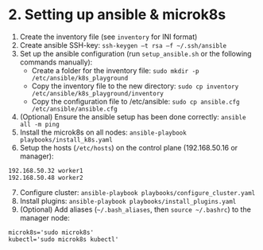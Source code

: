 # 2. Setting up ansible & microk8s

1. Create the inventory file (see `inventory` for INI format)
2. Create ansible SSH-key: `ssh-keygen –t rsa –f ~/.ssh/ansible`
3. Set up the ansible configuration (run `setup_ansible.sh` or the following commands manually):
    * Create a folder for the inventory file: `sudo mkdir -p /etc/ansible/k8s_playground`
    * Copy the inventory file to the new directory: `sudo cp inventory /etc/ansible/k8s_playground/inventory`
    * Copy the configuration file to /etc/ansible: `sudo cp ansible.cfg /etc/ansible/ansible.cfg`
4. (Optional) Ensure the ansible setup has been done correctly: `ansible all -m ping`
5. Install the microk8s on all nodes: `ansible-playbook playbooks/install_k8s.yaml`
6. Setup the hosts (`/etc/hosts`) on the control plane (192.168.50.16 or manager):
```
192.168.50.32 worker1
192.168.50.48 worker2
```
7. Configure cluster: `ansible-playbook playbooks/configure_cluster.yaml`
8. Install plugins: `ansible-playbook playbooks/install_plugins.yaml`
9. (Optional) Add aliases (`~/.bash_aliases`, then `source ~/.bashrc`) to the manager node: 
```
microk8s='sudo microk8s'
kubectl='sudo microk8s kubectl'
```